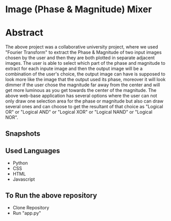 # Image (Phase & Magnitude) Mixer

# Abstract
The above project was a collaborative university project, where we used "Fourier Transform" to extract the Phase & Magnitude of two input images chosen by the user and then they are both plotted in separate adjacent images. The user is able to select which part of the phase and magnitude to extract for each inpute image and then the output image will be a combination of the user's choice, the output image can have is supposed to look more like the image that the output used its phase, moreover it will look dimmer if the user chose the magnitude far away from the center and will get more luminous as you get towards the center of the magnitude. The above web-base application has several options where the user can not only draw one selection area for the phase or magnitude but also can draw several ones and can choose to get the resultant of that choice as  "Logical OR" or "Logical AND" or "Logical XOR" or "Logical NAND" or "Logical NOR".
## Snapshots

## Used Languages
- Python
- CSS
- HTML
- Javascript

## To Run the above repository
- Clone Repository
- Run "app.py"
